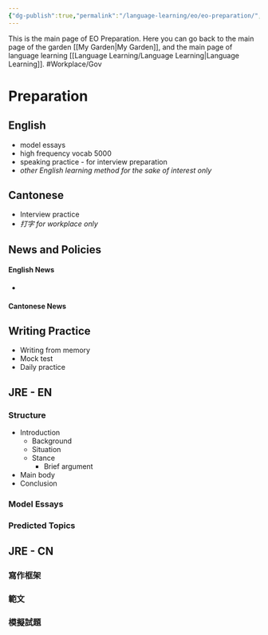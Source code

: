 ```yaml
---
{"dg-publish":true,"permalink":"/language-learning/eo/eo-preparation/","dgPassFrontmatter":true}
---
```


This is the main page of EO Preparation.
Here you can go back to the main page of the garden [[My Garden\|My Garden]], and the main page of language learning [[Language Learning/Language Learning\|Language Learning]].
#Workplace/Gov
# **Preparation**
## English
- model essays
- high frequency vocab 5000
- speaking practice - for interview preparation
- *other English learning method for the sake of interest only*
## Cantonese
- Interview practice
- *打字 for workplace only*
## News and Policies
#### English News
- 
#### Cantonese News
## Writing Practice
- Writing from memory
- Mock test
- Daily practice

## **JRE - EN**
### Structure
- Introduction
	- Background
	- Situation
	- Stance
		- Brief argument
- Main body
- Conclusion
### Model Essays

### Predicted Topics

## **JRE - CN**
### 寫作框架

### 範文

### 模擬試題
